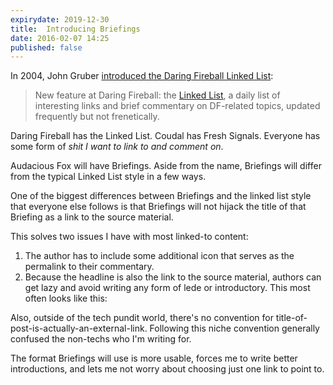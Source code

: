 ```yaml
---
expirydate: 2019-12-30
title:  Introducing Briefings  
date: 2016-02-07 14:25
published: false
---
```

In 2004, John Gruber [introduced the Daring Fireball Linked List][dfll]: 

> New feature at Daring Fireball: the [Linked List](http://daringfireball.net/linked/), a daily list of interesting links and brief commentary on DF-related topics, updated frequently but not frenetically. 

Daring Fireball has the Linked List. Coudal has Fresh Signals. Everyone has some form of _shit I want to link to and comment on_. 

Audacious Fox will have Briefings. Aside from the name, Briefings will differ from the typical Linked List style in a few ways. 

One of the biggest differences between Briefings and the linked list style that everyone else follows is that Briefings will not hijack the title of that Briefing as a link to the source material. 

This solves two issues I have with most linked-to content: 

1. The author has to include some additional icon that serves as the permalink to their commentary.
2. Because the headline is also the link to the source material, authors can get lazy and avoid writing any form of lede or introductory. This most often looks like this: 


Also, outside of the tech pundit world, there's no convention for title-of-post-is-actually-an-external-link. Following this niche convention generally confused the non-techs who I'm writing for. 

The format Briefings will use is more usable, forces me to write better introductions, and lets me not worry about choosing just one link to point to. 

[dfll]: http://daringfireball.net/2004/06/linked_list